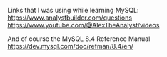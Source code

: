 Links that I was using while learning MySQL:
    https://www.analystbuilder.com/questions
    https://www.youtube.com/@AlexTheAnalyst/videos

And of course the MySQL 8.4 Reference Manual
    https://dev.mysql.com/doc/refman/8.4/en/
